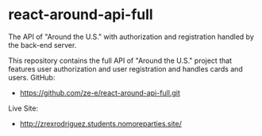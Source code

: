 # react-around-api-full
The API of "Around the U.S." with authorization and registration handled by the back-end server.

This repository contains the full API of "Around the U.S." project that features user authorization and user registration and handles cards and users. 
GitHub:
* https://github.com/ze-e/react-around-api-full.git

Live Site:
* http://zrexrodriguez.students.nomoreparties.site/